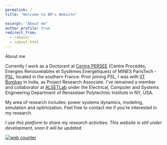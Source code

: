 ```yaml
---
permalink: /
title: "Welcome to BM's Website"

excerpt: "About me"
author_profile: true
redirect_from: 
  - /about/
  - /about.html
---
```



About me

Currently I work as a Doctorant at [Centre PERSEE](http://www.persee.mines-paristech.fr/Accueil/Presentation/) (Centre Procédés, Energies Renouvelables et Systèmes Energétiques) of MINES ParisTech - [PSL](https://www.psl.eu/), located in the southern France. Prior joining PSL, I was with [IIT Bombay](http://iitb.ac.in/) in India, as Project Research Associate. I've remained a member and collaborator at [ALSETLab](https://alsetlab.github.io) under the Electrical, Computer and Systems Engineering Department of Rensselaer Polytechnic Institute in NY, USA.

My area of research includes: power systems dynamics, modeling, simulation and optimization. Feel free to contact me if you're interested in my research. 

*I use this platform to share my research activities. This website is still under development, soon it will be updated.*



<!-- hitwebcounter Code START -->
<a href="https://www.hitwebcounter.com" target="_blank">
<img src="https://hitwebcounter.com/counter/counter.php?page=7952997&style=0001&nbdigits=5&type=page&initCount=0" title="Free Counter" Alt="web counter"   border="0" /></a>        
